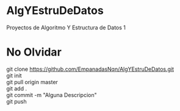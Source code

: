 # AlgYEstruDeDatos
Proyectos de Algoritmo Y Estructura de Datos 1

# No Olvidar
git clone https://github.com/EmpanadasNqn/AlgYEstruDeDatos.git  
git init  
git pull origin master  
git add .  
git commit -m "Alguna Descripcion"  
git push  

